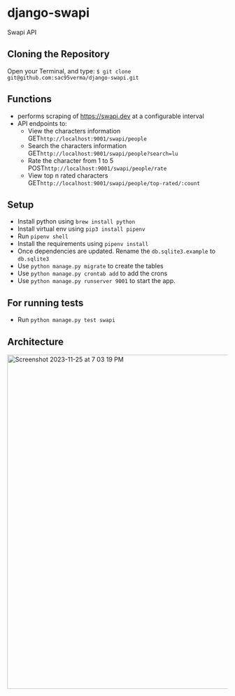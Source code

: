 # django-swapi
Swapi API

## Cloning the Repository
Open your Terminal, and type: `$ git clone git@github.com:sac95verma/django-swapi.git`

## Functions
- performs scraping of https://swapi.dev at a configurable interval
- API endpoints to:
  - View the characters information GET`http://localhost:9001/swapi/people`
  - Search the characters information GET`http://localhost:9001/swapi/people?search=lu`
  - Rate the character from 1 to 5 POST`http://localhost:9001/swapi/people/rate`
  - View top n rated characters GET`http://localhost:9001/swapi/people/top-rated/:count`
 
## Setup
- Install python using `brew install python`
- Install virtual env using `pip3 install pipenv`
- Run `pipenv shell`
- Install the requirements using `pipenv install`
- Once dependencies are updated. Rename the `db.sqlite3.example` to `db.sqlite3`
- Use `python manage.py migrate` to create the tables
- Use `python manage.py crontab add` to add the crons
- Use `python manage.py runserver 9001` to start the app.

## For running tests
- Run `python manage.py test swapi`

## Architecture
<img width="765" alt="Screenshot 2023-11-25 at 7 03 19 PM" src="https://github.com/sac95verma/django-swapi/assets/20048299/12546301-37d9-4994-95d7-997cb65cc8ea">
